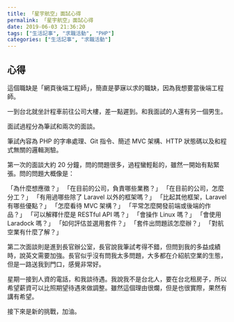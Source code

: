 ```yaml
---
title: 「星宇航空」面試心得
permalink: 「星宇航空」面試心得
date: 2019-06-03 21:36:20
tags: ["生活記事", "求職活動", "PHP"]
categories: ["生活記事", "求職活動"]
---
```


## 心得
這個職缺是「網頁後端工程師」，簡直是夢寐以求的職缺，因為我想要當後端工程師。

一到台北就坐計程車前往公司大樓，差一點遲到。和我面試的人還有另一個男生。

面試過程分為筆試和兩次的面談。

筆試內容為 PHP 的字串處理、Git 指令、簡述 MVC 架構、HTTP 狀態碼以及和程式無關的邏輯測驗。

第一次的面談大約 20 分鐘，問的問題很多，過程蠻輕鬆的，雖然一開始有點緊張。問的問題大概像是：

「為什麼想應徵？」
「在目前的公司，負責哪些業務？」
「在目前的公司，怎麼分工？」
「有用過哪些除了 Laravel 以外的框架嗎？」
「比起其他框架，Laravel 有哪些優點？」
「怎麼看待 MVC 架構？」
「平常怎麼開發前端或後端的作品？」
「可以解釋什麼是 RESTful API 嗎？」
「會操作 Linux 嗎？」
「會使用 Laradock 嗎？」
「如何評估並選用套件？」
「套件出問題該怎麼辦？」
「對航空業有什麼了解？」

第二次面談則是進到長官辦公室，長官說我筆試考得不錯，但問到我的多益成績時，說英文需要加強。長官似乎沒有問我太多問題，大多都在介紹航空業的生態，但是一路送我到門口，感覺非常好。

星期一接到人資的電話，和我談待遇。我說我不是台北人，要在台北租房子，所以希望薪資可以比照期望待遇來做調整。雖然這個理由很爛，但是也很實際，果然有講有希望。

接下來是新的挑戰，加油。

